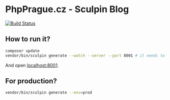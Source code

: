 # PhpPrague.cz - Sculpin Blog

[![Build Status](https://img.shields.io/travis/PhpPrague/phpprague.cz.svg?style=flat-square)](https://travis-ci.org/PhpPrague/phpprague.cz)


## How to run it?

```sh
composer update
vendor/bin/sculpin generate --watch --server --port 8001 # it needs to be run from vendor, to autoload all composer classes
```

And open [localhost:8001](http://localhost:8001).


## For production?

```sh
vendor/bin/sculpin generate --env=prod
```
